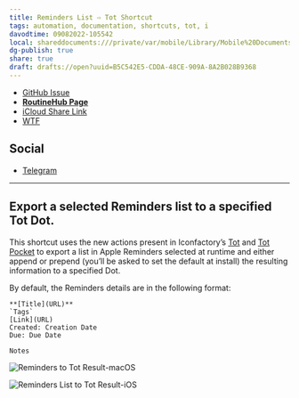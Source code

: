 ```yaml
---
title: Reminders List ⇨ Tot Shortcut
tags: automation, documentation, shortcuts, tot, i
davodtime: 09082022-105542
local: shareddocuments:///private/var/mobile/Library/Mobile%20Documents/iCloud~md~obsidian/Documents/OBSHIDDIAN/drafts/B5C542E5-CDDA-48CE-909A-8A2B028B9368.md
dg-publish: true
share: true
draft: drafts://open?uuid=B5C542E5-CDDA-48CE-909A-8A2B028B9368
---
```

- [GitHub Issue](https://github.com/extratone/i/issues/177)
- [**RoutineHub Page**](https://routinehub.co/shortcut/11539)
- [iCloud Share Link](https://www.icloud.com/shortcuts/84eaec2a7e794d52a41eb139c172451c)
- [WTF](https://davidblue.wtf/drafts/B5C542E5-CDDA-48CE-909A-8A2B028B9368.html)

## Social

- [Telegram](https://t.me/extratone/10982)

---

## Export a selected Reminders list to a specified Tot Dot.

This shortcut uses the new actions present in Iconfactory’s [Tot](https://apps.apple.com/us/app/tot/id1491071483) and [Tot Pocket](https://apps.apple.com/us/app/tot-pocket/id1498235191) to export a list in Apple Reminders selected at runtime and either append or prepend (you’ll be asked to set the default at install) the resulting information to a specified Dot. 

By default, the Reminders details are in the following format:

```
**[Title](URL)**
`Tags`
[Link](URL)
Created: Creation Date
Due: Due Date

Notes

```

![Reminders to Tot Result-macOS](https://user-images.githubusercontent.com/43663476/162554829-f2f28d61-4c8b-41cb-8d52-536a16dfe572.png)

![Reminders List to Tot Result-iOS](https://user-images.githubusercontent.com/43663476/162556142-fcb415c7-216c-4dc9-ac3e-00a82ab98e54.png)